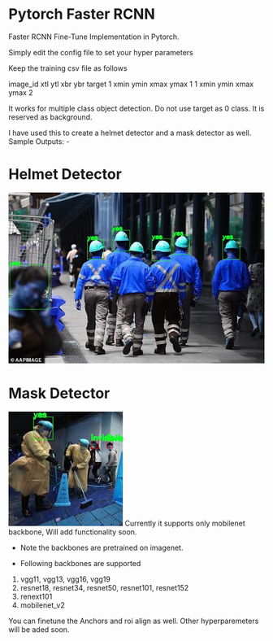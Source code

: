 # Pytorch Faster RCNN

Faster RCNN Fine-Tune Implementation in Pytorch.

Simply edit the config file to set your hyper parameters

Keep the training csv file as follows

image_id xtl ytl xbr ybr      target
1        xmin ymin xmax ymax   1
1        xmin ymin xmax ymax   2


It works for multiple class object detection.
Do not use target as 0 class. It is reserved as background.

I have used this to create a helmet detector and a mask detector as well.
Sample Outputs: -

# Helmet Detector
![Helmet Detection](outputs/helmet.jpg)

# Mask Detector
![Mask Detection](outputs/mask.jpg)
Currently it supports only mobilenet backbone, Will add functionality soon.

- Note the backbones are pretrained on imagenet. 

- Following backbones are supported

1. vgg11, vgg13, vgg16, vgg19
2. resnet18, resnet34, resnet50, resnet101, resnet152
3. renext101
4. mobilenet_v2

You can finetune the Anchors and roi align as well. Other hyperparemeters will be aded soon.



